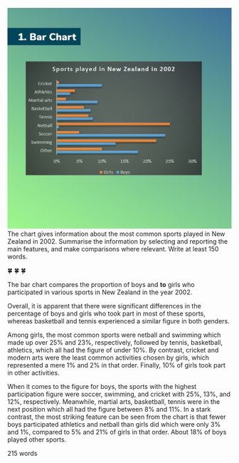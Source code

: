 ![](https://github.com/josdoaitran/LearningEnglishEverything/blob/master/IELTS/Writing/Tasks1/IMG_0022.JPG)
The chart gives information about the most common sports played in New Zealand in 2002. Summarise the information by selecting and reporting the main features, and make comparisons where relevant. Write at least 150 words.

🍀 ️🍀 ️🍀 

The bar chart compares the proportion of boys and **to** girls who participated in various sports in New Zealand in the year 2002.

Overall, it is apparent that there were significant differences in the percentage of boys and girls who took part in most of these sports, whereas basketball and tennis experienced a similar figure in both genders. 

Among girls, the most common sports were netball and swimming which made up over 25% and 23%, respectively, followed by tennis, basketball, athletics, which all had the figure of under 10%. By contrast, cricket and modern arts were the least common activities chosen by girls, which represented a mere 1% and 2% in that order. Finally, 10% of girls took part in other activities. 

When it comes to the figure for boys, the sports with the highest participation figure were soccer, swimming, and cricket with 25%, 13%, and 12%, respectively. Meanwhile, martial arts, basketball, tennis were in the next position which all had the figure between 8% and 11%. In a stark contrast, the most striking feature can be seen from the chart is that fewer boys participated athletics and netball than girls did which were only 3% and 1%, compared to 5% and 21% of girls in that order. About 18% of boys played other sports. 

215 words
